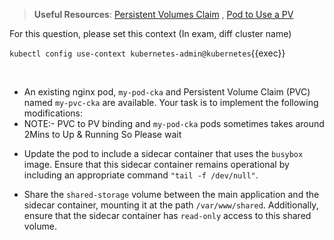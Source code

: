 
> <strong>Useful Resources</strong>: [Persistent Volumes Claim](https://kubernetes.io/docs/concepts/storage/persistent-volumes/) , [Pod to Use a PV](https://kubernetes.io/docs/tasks/configure-pod-container/configure-persistent-volume-storage/) 

For this question, please set this context (In exam, diff cluster name)

`kubectl config use-context kubernetes-admin@kubernetes`{{exec}}

<br>

- An existing nginx pod, `my-pod-cka` and Persistent Volume Claim (PVC) named `my-pvc-cka` are available. Your task is to implement the following modifications:
- NOTE:- PVC to PV binding and `my-pod-cka` pods sometimes takes around 2Mins to Up & Running So Please wait

* Update the pod to include a sidecar container that uses the `busybox` image. Ensure that this sidecar container remains operational by including an appropriate command `"tail -f /dev/null"`.

* Share the `shared-storage` volume between the main application and the sidecar container, mounting it at the path `/var/www/shared`. Additionally, ensure that the sidecar container has `read-only` access to this shared volume.